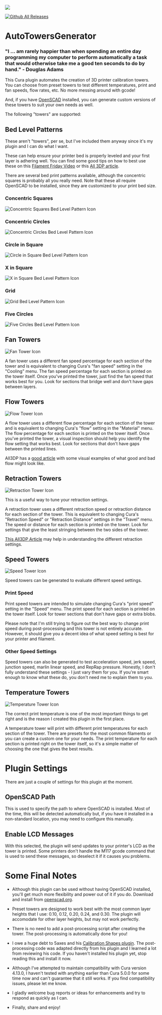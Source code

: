 <a href="https://www.buymeacoffee.com/kartchnb"><img src="https://img.buymeacoffee.com/button-api/?text=Buy me a soda&emoji=&slug=kartchnb&button_colour=40DCA5&font_colour=ffffff&font_family=Bree&outline_colour=000000&coffee_colour=FFDD00" /></a>

[![Github All Releases](https://img.shields.io/github/downloads/kartchnb/AutoTowersGenerator/total.svg)]()

# AutoTowersGenerator

### "I ... am rarely happier than when spending an entire day programming my computer to perform automatically a task that would otherwise take me a good ten seconds to do by hand." - Douglas Adams

This Cura plugin automates the creation of 3D printer calibration towers.  You can choose from preset towers to test different temperatures, print and fan speeds, flow rates, etc.  No more messing around with gcode!

And, if you have [OpenSCAD](https://openscad.org/) installed, you can generate custom versions of these towers to suit your own needs as well.

The following "towers" are supported:

## Bed Level Patterns
These aren't "towers", per se, but I've included them anyway since it's my plugin and I can do what I want.

These can help ensure your printer bed is properly leveled and your first layer is adhering well.  You can find some good tips on how to best use these on this [Filament Friday Video](https://www.youtube.com/watch?v=_EfWVUJjBdA&ab_channel=CHEP) or this [All 3DP article](https://all3dp.com/2/ender-3-pro-bed-leveling-gcode/).

There are several bed print patterns available, although the concentric squares is probably all you really need.  Note that these all require OpenSCAD to be installed, since they are customized to your print bed size.  

### Concentric Squares
![Concentric Squares Bed Level Pattern Icon](Resources/Images/bedlevelpattern_concentric_squares_icon.png?raw=true "Concentric Squares Bed Level Pattern Icon")

### Concentric Circles
![Concentric Circles Bed Level Pattern Icon](Resources/Images/bedlevelpattern_concentric_circles_icon.png?raw=true "Concentric Circles Bed Level Pattern Icon")

### Circle in Square
![Circle in Square Bed Level Pattern Icon](Resources/Images/bedlevelpattern_circle_in_square_icon.png?raw=true "Circle in Square Bed Level Pattern Icon")

### X in Square
![X in Square Bed Level Pattern Icon](Resources/Images/bedlevelpattern_x_in_square_icon.png?raw=true "X in Square Bed Level Pattern Icon")

### Grid
![Grid Bed Level Pattern Icon](Resources/Images/bedlevelpattern_grid_icon.png?raw=true "Grid Bed Level Pattern Icon")

### Five Circles
![Five Circles Bed Level Pattern Icon](Resources/Images/bedlevelpattern_five_circles_icon.png?raw=true "Five Circles Bed Level Pattern Icon")


## Fan Towers
![Fan Tower Icon](Resources/Images/fantower_icon.png?raw=true "Fan Tower Icon")

A fan tower uses a different fan speed percentage for each section of the tower and is equivalent to changing Cura's "fan speed" setting in the "Cooling" menu.  The fan speed percentage for each section is printed on the tower itself.  Once you've printed the tower, just find the fan speed that works best for you.  Look for sections that bridge well and don't have gaps between layers.

## Flow Towers
![Flow Tower Icon](Resources/Images/flowtower_icon.png?raw=true "Flow Tower Icon")

A flow tower uses a different flow percentage for each section of the tower and is equivalent to changing Cura's "flow" setting in the "Material" menu. The flow percentage for each section is printed on the tower itself.  Once you've printed the tower, a visual inspection should help you identify the flow setting that works best.  Look for sections that don't have gaps between the printed lines.  

All3DP has a [good article](https://all3dp.com/2/extrusion-multiplier-cura-ways-to-improve-your-prints/) with some visual examples of what good and bad flow might look like.

## Retraction Towers
![Retraction Tower Icon](Resources/Images/retracttower_icon.png?raw=true "Retraction Tower Icon")

This is a useful way to tune your retraction settings.

A retraction tower uses a different retraction speed or retraction distance for each section of the tower.  This is equivalent to changing Cura's "Retraction Speed" or "Retraction Distance" settings in the "Travel" menu.  The speed or distance for each section is printed on the tower.  Look for settings that give the least stringing between the two sides of the tower.

[This All3DP Article](https://all3dp.com/2/cura-retraction-settings-how-to-avoid-stringing/) may help in understanding the different retraction settings.

## Speed Towers
![Speed Tower Icon](Resources/Images/speedtower_icon.png?raw=true "Speed Tower Icon")

Speed towers can be generated to evaluate different speed settings.

### Print Speed
Print speed towers are intended to simulate changing Cura's "print speed" setting in the "Speed" menu.  The print speed for each section is printed on the tower itself.  Look for tower sections that don't have gaps or extra blobs.

Please note that I'm still trying to figure out the best way to change print speed during post-processing and this tower is not entirely accurate.  However, it should give you a decent idea of what speed setting is best for your printer and filament.

### Other Speed Settings
Speed towers can also be generated to test acceleration speed, jerk speed, junction speed, marlin linear speed, and RepRap pressure.  Honestly, I don't fully understand these settings - I just vary them for you.  If you're smart enough to know what these do, you don't need me to explain them to you.

## Temperature Towers
![Temperature Tower Icon](Resources/Images/temptower_icon.png?raw=true "Temperature Tower Icon")

The correct print temperature is one of the most important things to get right and is the reason I created this plugin in the first place.

A temperature tower will print with different print temperatures for each section of the tower. There are presets for the most common filaments or you can create a custom one for your needs.  The print temperature for each section is printed right on the tower itself, so it's a simple matter of choosing the one that gives the best results.

# Plugin Settings
There are just a couple of settings for this plugin at the moment.

## OpenSCAD Path
This is used to specify the path to where OpenSCAD is installed.  Most of the time, this will be detected automatically but, if you have it installed in a non-standard location, you may need to configure this manually.  

## Enable LCD Messages
With this selected, the plugin will send updates to your printer's LCD as the tower is printed.  Some printers don't handle the M117 gcode command that is used to send these messages, so deselect it if it causes you problems.

# Some Final Notes

 - Although this plugin can be used without having OpenSCAD installed, you'll get much more flexibility and power out of it if you do.  Download and install from [openscad.org](https://openscad.org/).
 
 - Preset towers are designed to work best with the most common layer heights that I use: 0.10, 0.12, 0.20, 0.24, and 0.30.  The plugin will accomodate for other layer heights, but may not work perfectly.

- There is no need to add a post-processing script after creating the tower.  The post-processing is automatically done for you!  

- I owe a huge debt to 5axes and his [Calibration Shapes plugin](https://marketplace.ultimaker.com/app/cura/plugins/5axes/CalibrationShapes).  The post-processing code was adapted directly from his plugin and I learned a lot from reviewing his code.  If you haven't installed his plugin yet, stop reading this and install it now.

- Although I've attempted to maintain compatibility with Cura version 4.13.0, I haven't tested with anything earlier than Cura 5.0.0 for some time now and can't guarantee that it still works.  If you find compatibility issues, please let me know.

- I gladly welcome bug reports or ideas for enhancements and try to respond as quickly as I can.

- Finally, share and enjoy!
